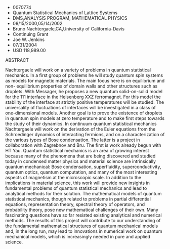 
* 0070774
* Quantum Statistical Mechanics of Lattice Systems
* DMS,ANALYSIS PROGRAM, MATHEMATICAL PHYSICS
* 08/15/2000,05/14/2002
* Bruno Nachtergaele,CA,University of California-Davis
* Continuing Grant
* Joe W. Jenkins
* 07/31/2004
* USD 118,989.00

ABSTRACT

Nachtergaele will work on a variety of problems in quantum statistical
mechanics. In a first group of problems he will study quantum spin systems as
models for magnetic materials. The main focus here is on equilibrium and non-
equilibrium properties of domain walls and other structures such as droplets.
With Messager, he proposes a new quantum solid-on-solid model for the 111
interface in the Heisenberg XXZ ferromagnet. For this model the stability of the
interface at strictly positive temperatures will be studied. The universality of
fluctuations of interfaces will be investigated in a class of one-dimensional
models. Another goal is to prove the existence of droplets in quantum spin
models at zero temperature and to make first steps towards the study of their
dynamics. In continuum quantum statistical mechanics Nachtergaele will work on
the derivation of the Euler equations from the Schroedinger dynamics of
interacting fermions, and on a characterization of the various types of Bose
condensation. The latter is a project in collaboration with Zagrebnov and Bru.
The first is work already begun with HT Yau. Quantum statistical mechanics is an
area of growing interest because many of the phenomena that are being discovered
and studied today in condensed matter physics and material science are
intrinsically quantum mechanical: Bose condensation, superfluidity,
superconductivity, quantum optics, quantum computation, and many of the most
interesting aspects of magnetism at the microscopic scale. In addition to the
implications in material science, this work will provide new insights in
fundamental problems of quantum statistical mechanics and lead to analytical
methods for their solution. The mathematical models of quantum statistical
mechanics, though related to problems in partial differential equations,
representation theory, spectral theory of operators, and probability theory,
pose new mathematical challenges of their own. Many fascinating questions have
so far resisted existing analytical and numerical methods. The results of this
project will contribute to our understanding of the fundamental mathematical
structures of quantum mechanical models and, in the long run, may lead to
innovations in numerical work on quantum mechanical models, which is
increasingly needed in pure and applied science.
